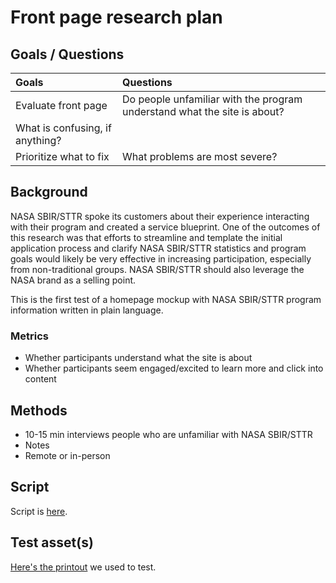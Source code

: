 # Front page research plan

## Goals / Questions
Goals | Questions
:----- | :---------
Evaluate front page | Do people unfamiliar with the program understand what the site is about?
 | What is confusing, if anything?
Prioritize what to fix | What problems are most severe?

## Background

NASA SBIR/STTR spoke its customers about their experience interacting with their program and created a service blueprint. One of the outcomes of this research was that efforts to streamline and template the initial application process and clarify NASA SBIR/STTR statistics and program goals would likely be very effective in increasing participation, especially from non-traditional groups. NASA SBIR/STTR should also leverage the NASA brand as a selling point.

This is the first test of a homepage mockup with NASA SBIR/STTR program information written in plain language.

### Metrics

* Whether participants understand what the site is about
* Whether participants seem engaged/excited to learn more and click into content

## Methods
* 10-15 min interviews people who are unfamiliar with NASA SBIR/STTR
* Notes
* Remote or in-person

## Script

Script is [here](https://github.com/18F/NASA-SBIR-STTR/wiki/Front-page-testing-script).

## Test asset(s)

[Here's the printout](https://cloud.githubusercontent.com/assets/4827522/23862817/3c800ece-07cb-11e7-8206-f827ee7832e2.png) we used to test.
